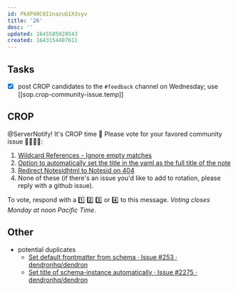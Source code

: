 ```yaml
---
id: PkXP40C0I1nazuG1X3syv
title: '26'
desc: ''
updated: 1645585020543
created: 1643154487611
---
```


## Tasks

- [x] post CROP candidates to the `#feedback` channel on Wednesday; use [[sop.crop-community-issue.temp]]

## CROP

@ServerNotify! It's CROP time 🙂 Please vote for your favored community issue 👨‍🌾👩‍🌾:

1. [Wildcard References - Ignore empty matches](https://github.com/dendronhq/dendron/issues/363)
2. [Option to automatically set the title in the yaml as the full title of the note](https://github.com/dendronhq/dendron/issues/613)
3. [Redirect Notesidhtml to Notesid on 404](https://github.com/dendronhq/dendron/issues/1803)
4. None of these (if there's an issue you'd like to add to rotation, please reply with a github issue).

To vote, respond with a 1️⃣ 2️⃣ 3️⃣ or 4️⃣ to this message. _Voting closes Monday at noon Pacific Time_.

## Other

- potential duplicates
  - [Set default frontmatter from schema · Issue #253 · dendronhq/dendron](https://github.com/dendronhq/dendron/issues/253)
  - [Set title of schema-instance automatically · Issue #2275 · dendronhq/dendron](https://github.com/dendronhq/dendron/issues/2275)
